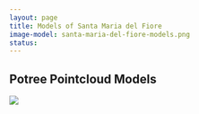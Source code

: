 ```yaml
---
layout: page
title: Models of Santa Maria del Fiore
image-model: santa-maria-del-fiore-models.png
status: 
---
```

<article>
     <h2>Potree Pointcloud Models</h2>
  <a href="http://3d.wlu.edu/v20/duomo.html">
    <img src="santa-maria-del-fiore-models.png" />
  </a>
     </html>
